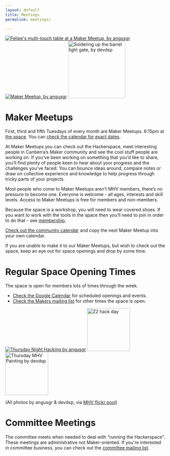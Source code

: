 ```yaml
---
layout: default
title: Meetings
permalink: meetings/

---
```

<a href="http://farm6.static.flickr.com/5101/5679891188_27af8cb112_b.jpg" title="Felipe's multi-touch table at a Maker Meetup" rel="lightbox[mm]"><img src="http://farm6.static.flickr.com/5101/5679891188_27af8cb112_m.jpg" alt="Felipe's multi-touch table at a Maker Meetup, by angusgr"></a> <a href="http://farm6.static.flickr.com/5176/5407526116_98a71fb512_b.jpg" title="Maker Meetup" rel="lightbox[mm]"><img src="http://farm6.static.flickr.com/5176/5407526116_98a71fb512_m.jpg" alt="Maker Meetup, by angusgr"></a> <a href="http://farm6.static.flickr.com/5229/5862500771_b9bcf18d4b_b.jpg" rel="lightbox[mm]" title="Soldering up the barrel light gate by devdsp"><img src="http://farm6.static.flickr.com/5229/5862500771_b9bcf18d4b_m.jpg" alt="Soldering up the barrel light gate, by devdsp" height="180"></a>

Maker Meetups
============

First, third and fifth Tuesdays of every month are Maker Meetups. 6:15pm at [the space](/community/our-space).  You can [check the calendar for exact dates](https://www.google.com/calendar/embed?src=s9j75t8siijp625kfmjob13rv4%40group.calendar.google.com&ctz=Australia/Sydney). 

At Maker Meetups you can check out the Hackerspace, meet interesting people in Canberra’s Maker community and see the cool stuff people are working on. If you’ve been working on something that you’d like to share, you’ll find plenty of people keen to hear about your progress and the challenges you’ve faced. You can bounce ideas around, compare notes or draw on collective experience and knowledge to help progress through tricky parts of your projects.

Most people who come to Maker Meetups aren’t MHV members, there’s no pressure to become one. Everyone is welcome - all ages, interests and skill levels. Access to Maker Meetups is free for members and non-members.

Because the space is a workshop, you will need to wear covered shoes. If you want to work with the tools in the space then you’ll need to join in order to do that - see [membership](/community/membership).

[Check out the community calendar](https://www.google.com/calendar/embed?src=s9j75t8siijp625kfmjob13rv4%40group.calendar.google.com&ctz=Australia/Sydney) and copy the next Maker Meetup into your own calendar.

If you are unable to make it to our Maker Meetups, but wish to check out the space, keep an eye out for space openings and drop by some time. 

Regular Space Opening Times
========================

The space is open for members lots of times through the week.

* [Check the Google Calendar](https://www.google.com/calendar/embed?src=s9j75t8siijp625kfmjob13rv4%40group.calendar.google.com&ctz=Australia/Sydney) for scheduled openings and events.
* [Check the Makers mailing list](http://www.makehackvoid.com/mailman/listinfo/makers) for other times the space is open.

<a href="http://farm6.static.flickr.com/5104/5679299983_d4772c5298_b.jpg" title="Thursday Night Hacking" rel="lightbox[mm]"><img src="http://farm6.static.flickr.com/5104/5679299983_d4772c5298_m.jpg" alt="Thursday Night Hacking by angusgr"></a> <a href="http://farm6.static.flickr.com/5024/5872171138_daab3f360c_b.jpg" title="Z2 hack day by devdsp" rel="lightbox[mm]"><img src="http://farm6.static.flickr.com/5024/5872171138_daab3f360c_m.jpg" alt="Z2 hack day" height="135"></a> <a href="http://farm7.static.flickr.com/6017/5893796762_ddd2723b9e_b.jpg" title="Thursday MHV Painting by devdsp" rel="lightbox[mm]"><img src="http://farm7.static.flickr.com/6017/5893796762_ddd2723b9e_m.jpg" alt="Thursday MHV Painting by devdsp" height="135"></a>

(All photos by angusgr & devdsp, via [MHV flickr pool](http://flickr.com/groups/makehackvoid/))

Committee Meetings
================

The committee meets when needed to deal with “running the Hackerspace”. These meetings are administrative not Maker-oriented. If you're interested in committee business, you can check out the [committee mailing list](http://www.makehackvoid.com/mailman/listinfo/committee).